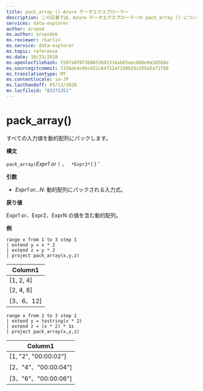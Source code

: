 ```yaml
---
title: pack_array ()-Azure データエクスプローラー
description: この記事では、Azure データエクスプローラーの pack_array () について説明します。
services: data-explorer
author: orspod
ms.author: orspodek
ms.reviewer: rkarlin
ms.service: data-explorer
ms.topic: reference
ms.date: 10/23/2018
ms.openlocfilehash: f20fa8f07368052691334ab65eec666e9a3d568e
ms.sourcegitcommit: 733bde4c6bc422c64752af338b29cd55a5af1f88
ms.translationtype: MT
ms.contentlocale: ja-JP
ms.lasthandoff: 05/13/2020
ms.locfileid: "83271351"
---
```

# <a name="pack_array"></a>pack_array()

すべての入力値を動的配列にパックします。

**構文**

`pack_array(`*Expr1 or* `[` 、 ` *Expr2*]` ) '

**引数**

* *Expr1 or...N*: 動的配列にパックされる入力式。

**戻り値**

Expr1 or、Expr2、ExprN の値を含む動的配列。

**例**

<!-- csl: https://help.kusto.windows.net:443/Samples -->
```kusto
range x from 1 to 3 step 1
| extend y = x * 2
| extend z = y * 2
| project pack_array(x,y,z)
```

|Column1|
|---|
|[1, 2, 4]|
|[2, 4, 8]|
|[3、6、12]|

<!-- csl: https://help.kusto.windows.net:443/Samples -->
```kusto
range x from 1 to 3 step 1
| extend y = tostring(x * 2)
| extend z = (x * 2) * 1s
| project pack_array(x,y,z)
```

|Column1|
|---|
|[1, "2", "00:00:02"]|
|[2、"4"、"00:00:04"]|
|[3、"6"、"00:00:06"]|
